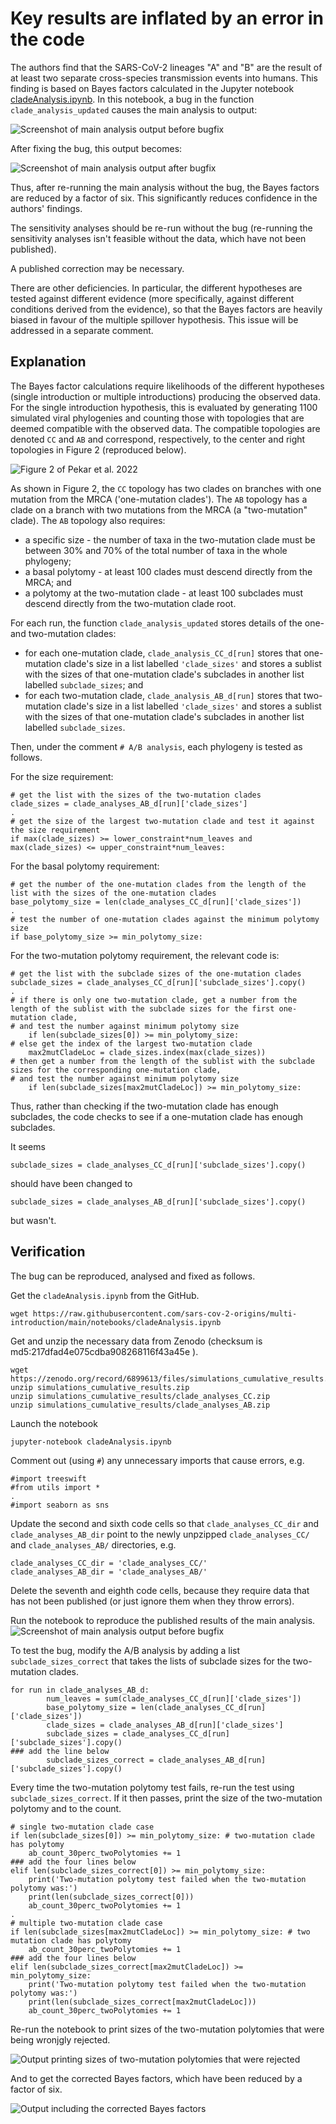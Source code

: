 # Key results are inflated by an error in the code
The authors find that the SARS-CoV-2 lineages "A" and "B" are the result of at least two separate cross-species transmission events into humans. This finding is based on Bayes factors calculated in the Jupyter notebook [cladeAnalysis.ipynb](https://github.com/sars-cov-2-origins/multi-introduction/blob/71ed420fe11ecdbe589568255ec90ca56d6e221c/notebooks/cladeAnalysis.ipynb). In this notebook, a bug in the function `clade_analysis_updated` causes the main analysis to output:

![Screenshot of main analysis output before bugfix](https://github.com/nizzaneela/Drafting/blob/afeaa3058f8185152451b8751a843924b7f93ef6/main_result_original.png)

After fixing the bug, this output becomes:

![Screenshot of main analysis output after bugfix](https://github.com/nizzaneela/Drafting/blob/abbf139cce753e0cbc5988b1a144761272c4a367/main_result_fixed.png)

Thus, after re-running the main analysis without the bug, the Bayes factors are reduced by a factor of six. This significantly reduces confidence in the authors' findings.

The sensitivity analyses should be re-run without the bug (re-running the sensitivity analyses isn't feasible without the data, which have not been published).

A published correction may be necessary.

There are other deficiencies. In particular, the different hypotheses are tested against different evidence (more specifically, against different conditions derived from the evidence), so that the Bayes factors are heavily biased in favour of the multiple spillover hypothesis. This issue will be addressed in a separate comment.

## Explanation
The Bayes factor calculations require likelihoods of the different hypotheses (single introduction or multiple introductions) producing the observed data. For the single introduction hypothesis, this is evaluated by generating 1100 simulated viral phylogenies and counting those with topologies that are deemed compatible with the observed data. The compatible topologies are denoted `CC` and `AB` and correspond, respectively, to the center and right topologies in Figure 2 (reproduced below).

![Figure 2 of Pekar et al. 2022](https://github.com/nizzaneela/Drafting/blob/a0ca501f04b8937370334bcacde35d906abd5288/science.abp8337-f2.jpg)  

As shown in Figure 2, the `CC` topology has two clades on branches with one mutation from the MRCA ('one-mutation clades'). The `AB` topology has a clade on a branch with two mutations from the MRCA (a "two-mutation" clade). The `AB` topology also requires:
- a specific size - the number of taxa in the two-mutation clade must be between 30% and 70% of the total number of taxa in the whole phylogeny;
- a basal polytomy - at least 100 clades must descend directly from the MRCA; and 
- a polytomy at the two-mutation clade - at least 100 subclades must descend directly from the two-mutation clade root.

For each run, the function `clade_analysis_updated` stores details of the one- and two-mutation clades:
- for each one-mutation clade, `clade_analysis_CC_d[run]` stores that one-mutation clade's size in a list labelled `'clade_sizes'` and stores a sublist with the sizes of that one-mutation clade's subclades in another list labelled `subclade_sizes`; and
- for each two-mutation clade, `clade_analysis_AB_d[run]` stores that two-mutation clade's size in a list labelled `'clade_sizes'` and stores a sublist with the sizes of that one-mutation clade's subclades in another list labelled `subclade_sizes`. 

Then, under the comment `# A/B analysis`, each phylogeny is tested as follows. 

For the size requirement:
```
# get the list with the sizes of the two-mutation clades
clade_sizes = clade_analyses_AB_d[run]['clade_sizes']
.
# get the size of the largest two-mutation clade and test it against the size requirement
if max(clade_sizes) >= lower_constraint*num_leaves and max(clade_sizes) <= upper_constraint*num_leaves: 
```

For the basal polytomy requirement:
```
# get the number of the one-mutation clades from the length of the list with the sizes of the one-mutation clades
base_polytomy_size = len(clade_analyses_CC_d[run]['clade_sizes'])
.
# test the number of one-mutation clades against the minimum polytomy size
if base_polytomy_size >= min_polytomy_size:
```

For the two-mutation polytomy requirement, the relevant code is:
```
# get the list with the subclade sizes of the one-mutation clades
subclade_sizes = clade_analyses_CC_d[run]['subclade_sizes'].copy()
.
# if there is only one two-mutation clade, get a number from the length of the sublist with the subclade sizes for the first one-mutation clade,
# and test the number against minimum polytomy size
    if len(subclade_sizes[0]) >= min_polytomy_size: 
# else get the index of the largest two-mutation clade
    max2mutCladeLoc = clade_sizes.index(max(clade_sizes))
# then get a number from the length of the sublist with the subclade sizes for the corresponding one-mutation clade,
# and test the number against minimum polytomy size
    if len(subclade_sizes[max2mutCladeLoc]) >= min_polytomy_size: 
```

Thus, rather than checking if the two-mutation clade has enough subclades, the code checks to see if a one-mutation clade has enough subclades.

It seems 
```
subclade_sizes = clade_analyses_CC_d[run]['subclade_sizes'].copy()
```
should have been changed to 
```
subclade_sizes = clade_analyses_AB_d[run]['subclade_sizes'].copy()
```
but wasn't.
## Verification
The bug can be reproduced, analysed and fixed as follows.

Get the `cladeAnalysis.ipynb` from the GitHub.
```
wget https://raw.githubusercontent.com/sars-cov-2-origins/multi-introduction/main/notebooks/cladeAnalysis.ipynb
```
Get and unzip the necessary data from Zenodo (checksum is md5:217dfad4e075cdba908268116f43a45e ).
```
wget https://zenodo.org/record/6899613/files/simulations_cumulative_results.zip
unzip simulations_cumulative_results.zip
unzip simulations_cumulative_results/clade_analyses_CC.zip
unzip simulations_cumulative_results/clade_analyses_AB.zip
```
Launch the notebook
```
jupyter-notebook cladeAnalysis.ipynb
```
Comment out (using `#`) any unnecessary imports that cause errors, e.g.
```
#import treeswift
#from utils import *
.
#import seaborn as sns
```
Update the second and sixth code cells so that `clade_analyses_CC_dir` and `clade_analyses_AB_dir` point to the newly unpzipped `clade_analyses_CC/` and `clade_analyses_AB/` directories, e.g.
```
clade_analyses_CC_dir = 'clade_analyses_CC/'
clade_analyses_AB_dir = 'clade_analyses_AB/'
```
Delete the seventh and eighth code cells, because they require data that has not been published (or just ignore them when they throw errors).

Run the notebook to reproduce the published results of the main analysis.
![Screenshot of main analysis output before bugfix](https://github.com/nizzaneela/Drafting/blob/afeaa3058f8185152451b8751a843924b7f93ef6/main_result_original.png)

To test the bug, modify the A/B analysis by adding a list `subclade_sizes_correct` that takes the lists of subclade sizes for the two-mutation clades.
```
for run in clade_analyses_AB_d:
        num_leaves = sum(clade_analyses_CC_d[run]['clade_sizes'])
        base_polytomy_size = len(clade_analyses_CC_d[run]['clade_sizes'])
        clade_sizes = clade_analyses_AB_d[run]['clade_sizes']
        subclade_sizes = clade_analyses_CC_d[run]['subclade_sizes'].copy()
### add the line below
        subclade_sizes_correct = clade_analyses_AB_d[run]['subclade_sizes'].copy()
```
Every time the two-mutation polytomy test fails, re-run the test using `subclade_sizes_correct`. If it then passes, print the size of the two-mutation polytomy and to the count.
```
# single two-mutation clade case
if len(subclade_sizes[0]) >= min_polytomy_size: # two-mutation clade has polytomy
    ab_count_30perc_twoPolytomies += 1
### add the four lines below
elif len(subclade_sizes_correct[0]) >= min_polytomy_size:
    print('Two-mutation polytomy test failed when the two-mutation polytomy was:')
    print(len(subclade_sizes_correct[0]))
    ab_count_30perc_twoPolytomies += 1
.
# multiple two-mutation clade case
if len(subclade_sizes[max2mutCladeLoc]) >= min_polytomy_size: # two mutation clade has polytomy
    ab_count_30perc_twoPolytomies += 1
### add the four lines below
elif len(subclade_sizes_correct[max2mutCladeLoc]) >= min_polytomy_size:
    print('Two-mutation polytomy test failed when the two-mutation polytomy was:')
    print(len(subclade_sizes_correct[max2mutCladeLoc]))
    ab_count_30perc_twoPolytomies += 1
```
Re-run the notebook to print sizes of the two-mutation polytomies that were being wronjgly rejected.

![Output printing sizes of two-mutation polytomies that were rejected](https://github.com/nizzaneela/Drafting/blob/57d6769b4d8e63ec59565706a92694197ac29b88/main_result_with_rejected_polytomies.png)

And to get the corrected Bayes factors, which have been reduced by a factor of six.

![Output including the corrected Bayes factors](https://github.com/nizzaneela/Drafting/blob/f001930392bd187cd5259b14c6ec0d40b1958122/main_result_with_rejected_polytomies_and_results.png)

